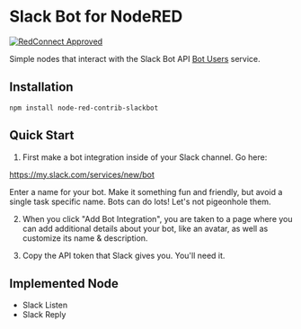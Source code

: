 # Slack Bot for NodeRED

[![RedConnect Approved](https://img.shields.io/badge/RedConnect-Approved-brightgreen.svg?style=flat)](https://www.redconnect.io/addons/slack/)

Simple nodes that interact with the Slack Bot API [Bot Users](https://api.slack.com/bot-users) service.

## Installation

`npm install node-red-contrib-slackbot`

## Quick Start

1) First make a bot integration inside of your Slack channel. Go here:

https://my.slack.com/services/new/bot

Enter a name for your bot. Make it something fun and friendly, but avoid a single task specific name. Bots can do lots! Let's not pigeonhole them.

2) When you click "Add Bot Integration", you are taken to a page where you can add additional details about your bot, like an avatar, as well as customize its name & description.

3) Copy the API token that Slack gives you. You'll need it.

## Implemented Node

 * Slack Listen
 * Slack Reply
